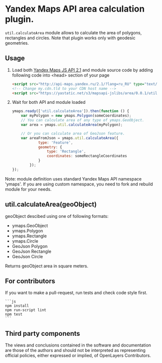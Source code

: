 # Yandex Maps API area calculation plugin.

`util.calculateArea` module allows to calculate the area of polygons, rectangles and circles.
Note that plugin works only with geodesic geometries.

## Usage

1. Load both [Yandex Maps JS API 2.1](https://tech.yandex.com/maps/doc/jsapi/2.1/quick-start/index-docpage/) and module source code by adding following code into &lt;head&gt; section of your page
    ```html
    <script src="http://api-maps.yandex.ru/2.1/?lang=ru_RU" type="text/javascript"></script>
    <!-- Change my.cdn.tld to your CDN host name -->
    <script src="https://yastatic.net/s3/mapsapi-jslibs/area/0.0.1/util.calculateArea.min.js" type="text/javascript"></script>
    ```

2. Wait for both API and module loaded
    ```js
    ymaps.ready(['util.calculateArea']).then(function () {
        var myPolygon = new ymaps.Polygon(someCoordinates);
        // You can calculate area of any type of ymaps.GeoObject.
        var area = ymaps.util.calculateArea(myPolygon);

        // Or you can calculate area of GeoJson feature.
        var areaFromJson = ymaps.util.calculateArea({
                type: 'Feature',
                geometry: {
                    type: 'Rectangle',
                    coordinates: someRectangleCoordinates
                }
            });
    });
    ```

Note: module definition uses standard Yandex Maps API namespace 'ymaps'.
If you are using custom namespace, you need to fork and rebuild module for your needs.

## util.calculateArea(geoObject)
geoObject descibed using one of following formats:
<ul>
    <li>ymaps.GeoObject</li>
    <li>ymaps.Polygon</li>
    <li>ymaps.Rectangle</li>
    <li>ymaps.Circle</li>
    <li>GeoJson Polygon</li>
    <li>GeoJson Rectangle</li>
    <li>GeoJson Circle</li>
</ul>

Returns geoObject area in square meters.

## For contributors

If you want to make a pull-request, run tests and check code style first.

    ```js
    npm install
    npm run-script lint
    npm test
    ```

## Third party components

The views and conclusions contained in the software and documentation are those
of the authors and should not be interpreted as representing official policies,
either expressed or implied, of OpenLayers Contributors.
